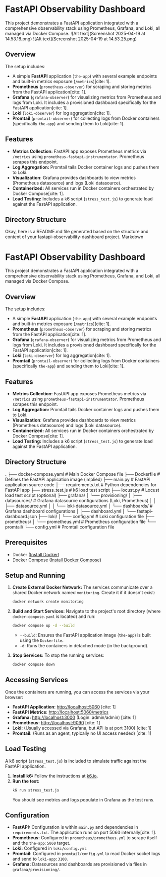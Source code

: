 # FastAPI Observability Dashboard

This project demonstrates a FastAPI application integrated with a comprehensive observability stack using Prometheus, Grafana, and Loki, all managed via Docker Compose.
![Alt text](Screenshot 2025-04-19 at 14.53.18.png)
![Alt text](Screenshot 2025-04-19 at 14.53.25.png)
## Overview

The setup includes:
* A simple **FastAPI** application (`the-app`) with several example endpoints and built-in metrics exposure (`/metrics`)[cite: 1].
* **Prometheus** (`prometheus-observer`) for scraping and storing metrics from the FastAPI application[cite: 1].
* **Grafana** (`grafana-observer`) for visualizing metrics from Prometheus and logs from Loki. It includes a provisioned dashboard specifically for the FastAPI application[cite: 1].
* **Loki** (`loki-observer`) for log aggregation[cite: 1].
* **Promtail** (`promtail-observer`) for collecting logs from Docker containers (specifically `the-app`) and sending them to Loki[cite: 1].

## Features

* **Metrics Collection:** FastAPI app exposes Prometheus metrics via `/metrics` using `prometheus-fastapi-instrumentator`. Prometheus scrapes this endpoint.
* **Log Aggregation:** Promtail tails Docker container logs and pushes them to Loki.
* **Visualization:** Grafana provides dashboards to view metrics (Prometheus datasource) and logs (Loki datasource).
* **Containerized:** All services run in Docker containers orchestrated by Docker Compose[cite: 1].
* **Load Testing:** Includes a k6 script (`stress_test.js`) to generate load against the FastAPI application.

## Directory Structure
Okay, here is a README.md file generated based on the structure and content of your fastapi-observability-dashboard project.
Markdown

# FastAPI Observability Dashboard

This project demonstrates a FastAPI application integrated with a comprehensive observability stack using Prometheus, Grafana, and Loki, all managed via Docker Compose.

## Overview

The setup includes:
* A simple **FastAPI** application (`the-app`) with several example endpoints and built-in metrics exposure (`/metrics`)[cite: 1].
* **Prometheus** (`prometheus-observer`) for scraping and storing metrics from the FastAPI application[cite: 1].
* **Grafana** (`grafana-observer`) for visualizing metrics from Prometheus and logs from Loki. It includes a provisioned dashboard specifically for the FastAPI application[cite: 1].
* **Loki** (`loki-observer`) for log aggregation[cite: 1].
* **Promtail** (`promtail-observer`) for collecting logs from Docker containers (specifically `the-app`) and sending them to Loki[cite: 1].

## Features

* **Metrics Collection:** FastAPI app exposes Prometheus metrics via `/metrics` using `prometheus-fastapi-instrumentator`. Prometheus scrapes this endpoint.
* **Log Aggregation:** Promtail tails Docker container logs and pushes them to Loki.
* **Visualization:** Grafana provides dashboards to view metrics (Prometheus datasource) and logs (Loki datasource).
* **Containerized:** All services run in Docker containers orchestrated by Docker Compose[cite: 1].
* **Load Testing:** Includes a k6 script (`stress_test.js`) to generate load against the FastAPI application.

## Directory Structure

.
├── docker-compose.yaml         # Main Docker Compose file
├── Dockerfile                  # Defines the FastAPI application image (implied)
├── main.py                     # FastAPI application source code
├── requirements.txt            # Python dependencies for FastAPI app
├── stress_test.js              # k6 load test script
├── locust.py                   # Locust load test script (optional)
├── grafana/
│   └── provisioning/
│       ├── datasources/        # Grafana datasource configurations (Loki, Prometheus)
│       │   ├── datasource.yml
│       │   └── loki-datasource.yml
│       └── dashboards/         # Grafana dashboard configurations
│           ├── dashboard.yml
│           └── fastapi-dashboard.json
├── loki/
│   └── config.yml              # Loki configuration file
├── prometheus/
│   └── prometheus.yml          # Prometheus configuration file
└── promtail/
└── config.yml              # Promtail configuration file

## Prerequisites

* Docker ([Install Docker](https://docs.docker.com/engine/install/))
* Docker Compose ([Install Docker Compose](https://docs.docker.com/compose/install/))

## Setup and Running

1.  **Create External Docker Network:**
    The services communicate over a shared Docker network named `monitoring`. Create it if it doesn't exist:
    ```bash
    docker network create monitoring
    ```

2.  **Build and Start Services:**
    Navigate to the project's root directory (where `docker-compose.yaml` is located) and run:
    ```bash
    docker compose up -d --build
    ```
    * `--build`: Ensures the FastAPI application image (`the-app`) is built using the `Dockerfile`.
    * `-d`: Runs the containers in detached mode (in the background).

3.  **Stop Services:**
    To stop the running services:
    ```bash
    docker compose down
    ```

## Accessing Services

Once the containers are running, you can access the services via your browser:

* **FastAPI Application:** [http://localhost:5060](http://localhost:5060) [cite: 1]
* **FastAPI Metrics:** [http://localhost:5060/metrics](http://localhost:5060/metrics)
* **Grafana:** [http://localhost:3000](http://localhost:3000) (Login: admin/admin) [cite: 1]
* **Prometheus:** [http://localhost:9090](http://localhost:9090) [cite: 1]
* **Loki:** (Usually accessed via Grafana, but API is at port 3100) [cite: 1]
* **Promtail:** (Runs as an agent, typically no UI access needed) [cite: 1]

## Load Testing

A k6 script (`stress_test.js`) is included to simulate traffic against the FastAPI application.

1.  **Install k6:** Follow the instructions at [k6.io](https://k6.io/docs/getting-started/installation/).
2.  **Run the test:**
    ```bash
    k6 run stress_test.js
    ```
    You should see metrics and logs populate in Grafana as the test runs.

## Configuration

* **FastAPI:** Configuration is within `main.py` and dependencies in `requirements.txt`. The application runs on port 5060 internally[cite: 1].
* **Prometheus:** Configured in `prometheus/prometheus.yml` to scrape itself and the `the-app:5060` target.
* **Loki:** Configured in `loki/config.yml`.
* **Promtail:** Configured in `promtail/config.yml` to read Docker socket logs and send to `loki-app:3100`.
* **Grafana:** Datasources and dashboards are provisioned via files in `grafana/provisioning/`.
